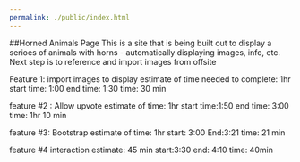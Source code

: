 ```yaml
---
permalink: ./public/index.html
---
```

##Horned Animals Page
This is a site that is being built out to display a serioes of animals with horns - automatically displaying images, info, etc. Next step is to reference and import images from offsite

Feature 1: import images to display
estimate of time needed to complete: 1hr
start time: 1:00
end time: 1:30
time: 30 min


feature #2 : Allow upvote
estimate of time: 1hr
start time:1:50
end time: 3:00
time: 1hr 10 min

feature #3: Bootstrap
estimate of time: 1hr
start: 3:00
End:3:21
time: 21 min

feature #4 interaction
estimate: 45 min
start:3:30
end: 4:10
time: 40min



